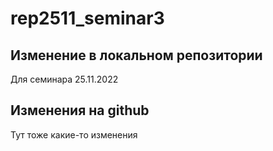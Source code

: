 ﻿# rep2511_seminar3

## Изменение в локальном репозитории

Для семинара 25.11.2022

## Изменения на github

Тут тоже какие-то изменения
